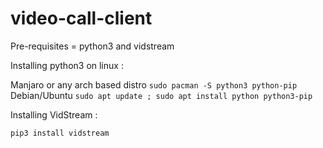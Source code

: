 # video-call-client
Pre-requisites = python3 and vidstream

Installing python3 on linux :

Manjaro or any arch based distro
`sudo pacman -S python3 python-pip`
Debian/Ubuntu
`sudo apt update ; sudo apt install python python3-pip`

Installing VidStream :

`pip3 install vidstream`
